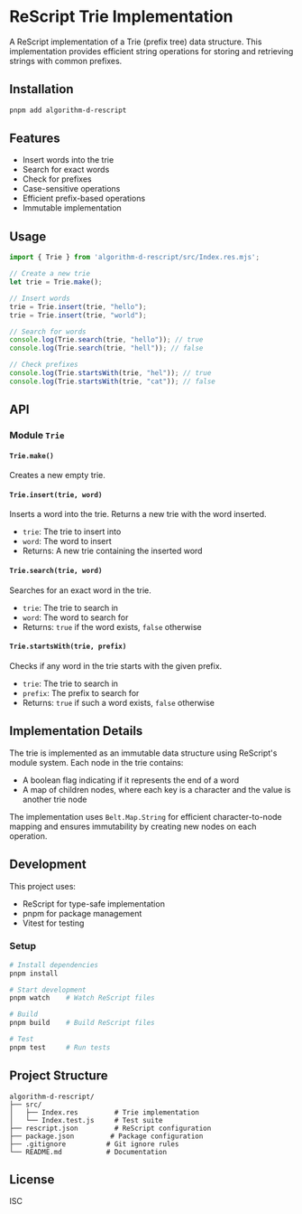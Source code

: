 # ReScript Trie Implementation

A ReScript implementation of a Trie (prefix tree) data structure. This implementation provides efficient string operations for storing and retrieving strings with common prefixes.

## Installation

```bash
pnpm add algorithm-d-rescript
```

## Features

- Insert words into the trie
- Search for exact words
- Check for prefixes
- Case-sensitive operations
- Efficient prefix-based operations
- Immutable implementation

## Usage

```javascript
import { Trie } from 'algorithm-d-rescript/src/Index.res.mjs';

// Create a new trie
let trie = Trie.make();

// Insert words
trie = Trie.insert(trie, "hello");
trie = Trie.insert(trie, "world");

// Search for words
console.log(Trie.search(trie, "hello")); // true
console.log(Trie.search(trie, "hell")); // false

// Check prefixes
console.log(Trie.startsWith(trie, "hel")); // true
console.log(Trie.startsWith(trie, "cat")); // false
```

## API

### Module `Trie`

#### `Trie.make()`
Creates a new empty trie.

#### `Trie.insert(trie, word)`
Inserts a word into the trie. Returns a new trie with the word inserted.
- `trie`: The trie to insert into
- `word`: The word to insert
- Returns: A new trie containing the inserted word

#### `Trie.search(trie, word)`
Searches for an exact word in the trie.
- `trie`: The trie to search in
- `word`: The word to search for
- Returns: `true` if the word exists, `false` otherwise

#### `Trie.startsWith(trie, prefix)`
Checks if any word in the trie starts with the given prefix.
- `trie`: The trie to search in
- `prefix`: The prefix to search for
- Returns: `true` if such a word exists, `false` otherwise

## Implementation Details

The trie is implemented as an immutable data structure using ReScript's module system. Each node in the trie contains:
- A boolean flag indicating if it represents the end of a word
- A map of children nodes, where each key is a character and the value is another trie node

The implementation uses `Belt.Map.String` for efficient character-to-node mapping and ensures immutability by creating new nodes on each operation.

## Development

This project uses:
- ReScript for type-safe implementation
- pnpm for package management
- Vitest for testing

### Setup

```bash
# Install dependencies
pnpm install

# Start development
pnpm watch    # Watch ReScript files

# Build
pnpm build    # Build ReScript files

# Test
pnpm test     # Run tests
```

## Project Structure

```
algorithm-d-rescript/
├── src/
│   ├── Index.res         # Trie implementation
│   └── Index.test.js     # Test suite
├── rescript.json         # ReScript configuration
├── package.json         # Package configuration
├── .gitignore          # Git ignore rules
└── README.md           # Documentation
```

## License

ISC
